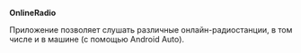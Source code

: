**OnlineRadio**
 

Приложение позволяет слушать различные онлайн-радиостанции, в том числе и в машине (с помощью Android Auto).
